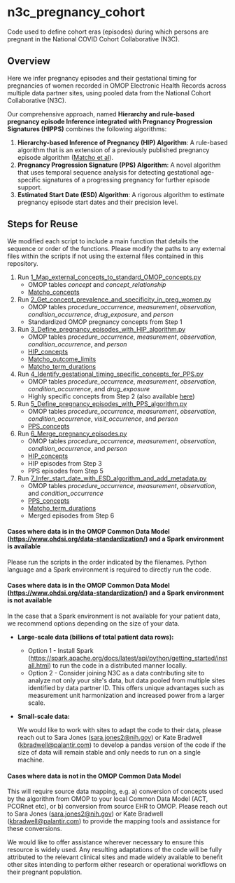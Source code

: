 # n3c_pregnancy_cohort
Code used to define cohort eras (episodes) during which persons are pregnant in the National COVID Cohort Collaborative (N3C).

## Overview
Here we infer pregnancy episodes and their gestational timing for pregnancies of women recorded in OMOP Electronic Health Records across multiple data partner sites, using pooled data from the National Cohort Collaborative (N3C).

Our comprehensive approach, named **Hierarchy and rule-based pregnancy episode Inference integrated with Pregnancy Progression Signatures (HIPPS)** combines the following algorithms: 
1. **Hierarchy-based Inference of Pregnancy (HIP) Algorithm**: A rule-based algorithm that is an extension of a previously published pregnancy episode algorithm ([Matcho et al](https://journals.plos.org/plosone/article?id=10.1371/journal.pone.0192033)). 
2. **Pregnancy Progression Signature (PPS) Algorithm**: A novel algorithm that uses temporal sequence analysis for detecting gestational age-specific signatures of a progressing pregnancy for further episode support.
3. **Estimated Start Date (ESD) Algorithm**: A rigorous algorithm to estimate pregnancy episode start dates and their precision level.

## Steps for Reuse

We modified each script to include a main function that details the sequence or order of the functions. Please modify the paths to any external files within the scripts if not using the external files contained in this repository. 

1. Run [1_Map_external_concepts_to_standard_OMOP_concepts.py](https://github.com/jonessarae/n3c_pregnancy_cohort/blob/main/1_Map_external_concepts_to_standard_OMOP_concepts.py) 
     * OMOP tables *concept* and *concept_relationship*
     * [Matcho_concepts](https://github.com/jonessarae/n3c_pregnancy_cohort/blob/main/Matcho_concepts.xlsx)
2. Run [2_Get_concept_prevalence_and_specificity_in_preg_women.py](https://github.com/jonessarae/n3c_pregnancy_cohort/blob/main/2_Get_concept_prevalence_and_specificity_in_preg_women.py)
     * OMOP tables *procedure_occurrence*, *measurement*, *observation*, *condition_occurrence*, *drug_exposure*, and *person*
     * Standardized OMOP pregnancy concepts from Step 1 
3. Run [3_Define_pregnancy_episodes_with_HIP_algorithm.py](https://github.com/jonessarae/n3c_pregnancy_cohort/blob/main/3_Define_pregnancy_episodes_with_HIP_algorithm.py)
     * OMOP tables *procedure_occurrence*, *measurement*, *observation*, *condition_occurrence*, and *person*
     * [HIP_concepts](https://github.com/jonessarae/n3c_pregnancy_cohort/blob/main/HIP_concepts.xlsx)
     * [Matcho_outcome_limits](https://github.com/jonessarae/n3c_pregnancy_cohort/blob/main/Matcho_outcome_limits.xlsx)
     * [Matcho_term_durations](https://github.com/jonessarae/n3c_pregnancy_cohort/blob/main/Matcho_term_durations.xlsx)
4. Run [4_Identify_gestational_timing_specific_concepts_for_PPS.py](https://github.com/jonessarae/n3c_pregnancy_cohort/blob/main/4_Identify_gestational_timing_specific_concepts_for_PPS.py)
     * OMOP tables *procedure_occurrence*, *measurement*, *observation*, *condition_occurrence*, and *drug_exposure*
     * Highly specific concepts from Step 2 (also available [here](https://github.com/jonessarae/n3c_pregnancy_cohort/blob/main/Highly_specific_concepts.xlsx)) 
5. Run [5_Define_pregnancy_episodes_with_PPS_algorithm.py](https://github.com/jonessarae/n3c_pregnancy_cohort/blob/main/5_Define_pregnancy_episodes_with_PPS_algorithm.py)
     * OMOP tables *procedure_occurrence*, *measurement*, *observation*, *condition_occurrence*, *visit_occurrence*, and *person*
     * [PPS_concepts](https://github.com/jonessarae/n3c_pregnancy_cohort/blob/main/PPS_concepts.xlsx)
6. Run [6_Merge_pregnancy_episodes.py](https://github.com/jonessarae/n3c_pregnancy_cohort/blob/main/6_Merge_pregnancy_episodes.py)
     * OMOP tables *procedure_occurrence*, *measurement*, *observation*, *condition_occurrence*, and *person*
     * [HIP_concepts](https://github.com/jonessarae/n3c_pregnancy_cohort/blob/main/HIP_concepts.xlsx)
     * HIP episodes from Step 3
     * PPS episodes from Step 5
7. Run [7_Infer_start_date_with_ESD_algorithm_and_add_metadata.py](https://github.com/jonessarae/n3c_pregnancy_cohort/blob/main/7_Infer_start_date_with_ESD_algorithm_and_add_metadata.py)
     * OMOP tables *procedure_occurrence*, *measurement*, *observation*, and *condition_occurrence*
     * [PPS_concepts](https://github.com/jonessarae/n3c_pregnancy_cohort/blob/main/PPS_concepts.xlsx)
     * [Matcho_term_durations](https://github.com/jonessarae/n3c_pregnancy_cohort/blob/main/Matcho_term_durations.xlsx)
     * Merged episodes from Step 6

#### Cases where data is in the OMOP Common Data Model (https://www.ohdsi.org/data-standardization/) and a Spark environment is available
Please run the scripts in the order indicated by the filenames. Python language and a Spark environment is required to directly run the code. 

#### Cases where data is in the OMOP Common Data Model (https://www.ohdsi.org/data-standardization/) and a Spark environment is not available
In the case that a Spark environment is not available for your patient data, we recommend options depending on the size of your data.

 * **Large-scale data (billions of total patient data rows):**

     * Option 1 - Install Spark (https://spark.apache.org/docs/latest/api/python/getting_started/install.html) to run the code in a distributed manner locally.
     * Option 2 - Consider joining N3C as a data contributing site to analyze not only your site's data, but data pooled from multiple sites identified by data partner ID. This offers unique advantages such as measurement unit harmonization and increased power from a larger scale.

* **Small-scale data:**

    We would like to work with sites to adapt the code to their data, please reach out to Sara Jones (sara.jones2@nih.gov) or Kate Bradwell (kbradwell@palantir.com) to develop a pandas version of the code if the size of data will remain stable and only needs to run on a single machine.

#### Cases where data is not in the OMOP Common Data Model
This will require source data mapping, e.g. a) conversion of concepts used by the algorithm from OMOP to your local Common Data Model (ACT, PCORnet etc), or b) conversion from source EHR to OMOP. Please reach out to Sara Jones (sara.jones2@nih.gov) or Kate Bradwell (kbradwell@palantir.com) to provide the mapping tools and assistance for these conversions.

We would like to offer assistance wherever necessary to ensure this resource is widely used. Any resulting adaptations of the code will be fully attributed to the relevant clinical sites and made widely available to benefit other sites intending to perform either research or operational workflows on their pregnant population.
